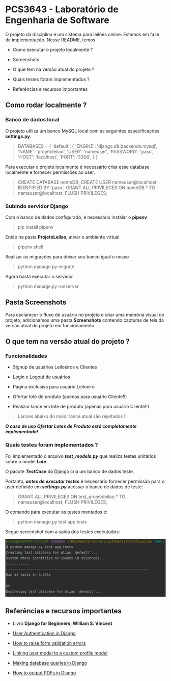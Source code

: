 # PCS3643 - Laboratório de Engenharia de Software

O projeto da disciplina é um sistema para leilões online. Estamos em fase de implementação. Nesse README, temos

- Como executar o projeto localmente ?

- Screenshots

- O que tem na versão atual do projeto ?

- Quais testes foram implementados ?

- Referências e recursos importantes

## Como rodar localmente ?

### Banco de dados local

O projeto utiliza um banco MySQL local com as seguintes especificações **settings.py**.

>DATABASES = {
    'default': {
        'ENGINE': 'django.db.backends.mysql',
        'NAME': 'projetoleilao',
        'USER': 'nameuser',
        'PASSWORD': 'pass',
        'HOST': 'localhost',
        'PORT': '3306',
    }
}

 Para executar o projeto localmente é necessário criar esse database localmente e fornecer permissões ao user.

> CREATE DATABASE nomeDB; 
> CREATE USER nameuser@localhost IDENTIFIED BY 'pass';
> GRANT ALL PRIVILEGES ON nomeDB.* TO nameuser@localhost;
> FLUSH PRIVILEGES; 


### Subindo servidor Django

Com o banco de dados configurado, é necessário instalar o **pipenv**

> pip install pipenv

Então na pasta **ProjetoLeilao**, ativar o ambiente virtual

> pipenv shell

Realizar as migrações para deixar seu banco igual o nosso

> python manage.py migrate

Agora basta executar o servidor

> python manage.py runserver

## Pasta Screenshots

Para esclarecer o fluxo de usuário no projeto e criar uma memória visual do projeto, adicionamos uma pasta **Screenshots** contendo capturas de tela da versão atual do projeto em funcionamento.

## O que tem na versão atual do projeto ?

### Funcionalidades

- Signup de usuários Leiloeiros e Clientes

- Login e Logout de usuários

- Página exclusiva para usuário Leiloeiro

- Ofertar lote de produto (apenas para usuário Cliente!!)

- Realizar lance em lote de produto (apenas para usuário Cliente!!)

> Lances abaixo do maior lance atual são rejeitados !

***O caso de uso Ofertar Lotes de Produto está completamente implementado!***

### Quais testes foram implementados ?

Foi implementado o arquivo ***test_models.py*** que realiza testes unitários sobre o model ***Lote***.

O pacote ***TestCase*** do Django cria um banco de dados teste.

Portanto, ***antes de executar testes*** é necessário fornecer permissão para o user definido em ***settings.py*** acessar o banco de dados de teste:

> GRANT ALL PRIVILEGES ON test_projetoleilao.* TO nameuser@localhost;
> FLUSH PRIVILEGES; 

O comando para executar os testes montados é:

> python manage.py test app.tests

Segue screenshot com a saída dos testes executados:

![Teste do Model Lote](TesteLote.png)

## Referências e recursos importantes

- Livro **Django for Beginners, William S. Vincent**

- [User Authentication in Django](https://docs.djangoproject.com/en/3.2/topics/auth/)

- [How to raise form validation errors](https://docs.djangoproject.com/en/dev/topics/forms/modelforms/#overriding-the-clean-method)

- [Linking user model to a custom profile model](https://prog.world/one-to-one-relationship-linking-a-user-model-to-a-custom-profile-model-in-django/)

- [Making database queries in Django](https://docs.djangoproject.com/en/3.2/topics/db/queries/)

- [How to output PDFs in Django](https://docs.djangoproject.com/en/3.2/howto/outputting-pdf/)